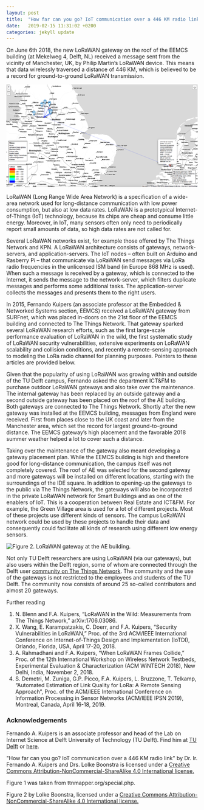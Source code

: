 ```yaml
---
layout: post
title:  "How far can you go? IoT communication over a 446 KM radio link"
date:   2019-02-15 11:31:02 +0200
categories: jekyll update
---
```


On June 6th 2018, the new LoRaWAN gateway on the roof of the EEMCS building (at Mekelweg 4, Delft, NL) received a message sent from the vicinity of Manchester, UK, by Philip Martin’s LoRaWAN device. This means that data wirelessly traversed a distance of 446 KM, which is believed to be a record for ground-to-ground LoRaWAN transmission.

![Figure 1. Record ground-to-ground LoRaWAN transmission.](/assets/img/2019-02-15-LoRa-map.png "Figure 1. Record ground-to-ground LoRaWAN transmission.")

LoRaWAN (Long Range Wide Area Network) is a specification of a wide-area network used for long-distance communication with low power consumption, but also at low data rates. LoRaWAN is a prototypical Internet-of-Things (IoT) technology, because its chips are cheap and consume little energy. Moreover, in IoT, many sensors often only need to periodically report small amounts of data, so high data rates are not called for.

Several LoRaWAN networks exist, for example those offered by The Things Network and KPN. A LoRaWAN architecture consists of gateways, network-servers, and application-servers. The IoT nodes – often built on Arduino and Rasberry Pi – that communicate via LoRaWAN send messages via LoRa radio frequencies in the unlicensed ISM band (in Europe 868 MHz is used). When such a message is received by a gateway, which is connected to the Internet, it sends the message to the network-server, which filters duplicate messages and performs some additional tasks. The application-server collects the messages and presents them to the right users.

In 2015, Fernando Kuipers (an associate professor at the Embedded & Networked Systems section, EEMCS) received a LoRaWAN gateway from SURFnet, which was placed in-doors on the 21st floor of the EEMCS building and connected to The Things Network. That gateway sparked several LoRaWAN research efforts, such as the first large-scale performance evaluation of LoRaWAN in the wild, the first systematic study of LoRaWAN security vulnerabilities, extensive experiments on LoRaWAN scalability and collision conditions, and recently a remote-sensing approach to modeling the LoRa radio channel for planning purposes. Pointers to these articles are provided below.

Given that the popularity of using LoRaWAN was growing within and outside of the TU Delft campus, Fernando asked the department ICT&FM to purchase outdoor LoRaWAN gateways and also take over the maintenance. The internal gateway has been replaced by an outside gateway and a second outside gateway has been placed on the roof of the AE building. Both gateways are connected to The Things Network. Shortly after the new gateway was installed at the EEMCS building, messages from England were received. First from places close to the UK coast and later from the Manchester area, which set the record for largest ground-to-ground distance. The EEMCS gateway’s high placement and the favorable 2018 summer weather helped a lot to cover such a distance.

Taking over the maintenance of the gateway also meant developing a gateway placement plan. While the EEMCS building is high and therefore good for long-distance communication, the campus itself was not completely covered. The roof of AE was selected for the second gateway and more gateways will be installed on different locations, starting with the surroundings of the IDE square. In addition to opening-up the gateways to the public via The Things Network, the gateways will also be incorporated in the private LoRaWAN network for Smart Buildings and as one of the enablers of IoT. This is a cooperation between Real Estate and ICT&FM. For example, the Green Village area is used for a lot of different projects. Most of these projects use different kinds of sensors. The campus LoRaWAN network could be used by these projects to handle their data and consequently could facilitate all kinds of research using different low energy sensors.

![Figure 2. LoRaWAN gateway at the AE building.](/assets/imgcsm_2019-02-15-LoRa-photo_9c72e7e625.jpg "Figure 2. LoRaWAN gateway at the AE building.")

Not only TU Delft researchers are using LoRaWAN (via our gateways), but also users within the Delft region, some of whom are connected through the Delft user [community on The Things Network](https://www.thethingsnetwork.org/community/delft/). The community and the use of the gateways is not restricted to the employees and students of the TU Delft. The community now consists of around 25 so-called contributors and almost 20 gateways.

Further reading
1. N. Blenn and F.A. Kuipers, “LoRaWAN in the Wild: Measurements from The Things Network,” arXiv:1706.03086.
1. X. Wang, E. Karampatzakis, C. Doerr, and F.A. Kuipers, “Security Vulnerabilities in LoRaWAN,” Proc. of the 3rd ACM/IEEE International Conference on Internet-of-Things Design and Implementation (IoTDI), Orlando, Florida, USA, April 17-20, 2018.
1. A. Rahmadhani and F.A. Kuipers, “When LoRaWAN Frames Collide,” Proc. of the 12th International Workshop on Wireless Network Testbeds, Experimental Evaluation & Characterization (ACM WiNTECH 2018), New Delhi, India, November 2, 2018.
1. S. Demetri, M. Zuniga, G.P. Picco, F.A. Kuipers, L. Bruzzone, T. Telkamp, “Automated Estimation of Link Quality for LoRa: A Remote Sensing Approach”, Proc. of the ACM/IEEE International Conference on Information Processing in Sensor Networks (ACM/IEEE IPSN 2019), Montreal, Canada, April 16-18, 2019.

### Acknowledgements
Fernando A. Kuipers is an associate professor and head of the Lab on Internet Science at Delft University of Technology (TU Delft). Find him at [TU Delft]() or [here](https://fernandokuipers.nl/).

"How far can you go? IoT communication over a 446 KM radio link" by Dr. Ir. Fernando A. Kuipers and Drs. Lolke Boonstra is licensed under a [Creative Commons Attribution-NonCommercial-ShareAlike 4.0 International license.](https://creativecommons.org/licenses/by-nc-sa/4.0/)

Figure 1 was taken from ttnmapper.org/special.php.

Figure 2 by Lolke Boonstra, licensed under a [Creative Commons Attribution-NonCommercial-ShareAlike 4.0 International license.](https://creativecommons.org/licenses/by-nc-sa/4.0/)

